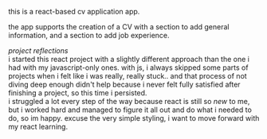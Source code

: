 this is a react-based cv application app.

the app supports the creation of a CV with a section to add general information, and a section to add job experience. 

*project reflections* <br>
i started this react project with a slightly different approach than the one i had with my javascript-only ones. with js, i always skipped some parts of projects when i felt like i was really, really stuck.. and that process of not diving deep enough didn't help because i never felt fully satisfied after finishing a project, so this time i persisted. <br>
i struggled a lot every step of the way because react is still so _new_ to me, but i worked hard and managed to figure it all out and do what i needed to do, so im happy.
excuse the very simple styling, i want to move forward with my react learning.
